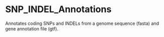# SNP_INDEL_Annotations

Annotates coding SNPs and INDELs from a genome sequence (fasta) and gene annotation file (gtf).
